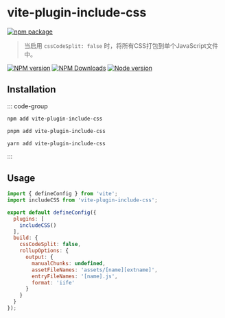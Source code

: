 # vite-plugin-include-css

[![npm package](https://nodei.co/npm/vite-plugin-include-css.png?downloads=true&downloadRank=true&stars=true)](https://www.npmjs.com/package/vite-plugin-include-css)

> 当启用 `cssCodeSplit: false` 时，将所有CSS打包到单个JavaScript文件中。

[![NPM version](https://img.shields.io/npm/v/vite-plugin-include-css.svg?style=flat)](https://npmjs.org/package/vite-plugin-include-css)
[![NPM Downloads](https://img.shields.io/npm/dm/vite-plugin-include-css.svg?style=flat)](https://npmjs.org/package/vite-plugin-include-css)
[![Node version](https://img.shields.io/node/v/vite-plugin-include-css.svg?style=flat)](https://npmjs.org/package/vite-plugin-include-css)

## Installation

::: code-group

```bash [npm]
npm add vite-plugin-include-css
```
```bash [pnpm]
pnpm add vite-plugin-include-css
```
```bash [yarn]
yarn add vite-plugin-include-css
```

:::

## Usage

```js
import { defineConfig } from 'vite';
import includeCSS from 'vite-plugin-include-css';

export default defineConfig({
  plugins: [
    includeCSS()
  ],
  build: {
    cssCodeSplit: false,
    rollupOptions: {
      output: {
        manualChunks: undefined,
        assetFileNames: 'assets/[name][extname]',
        entryFileNames: '[name].js',
        format: 'iife'
      }
    }
  }
});
```
